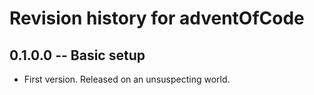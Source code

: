 # Revision history for adventOfCode

## 0.1.0.0 -- Basic setup

* First version. Released on an unsuspecting world.
